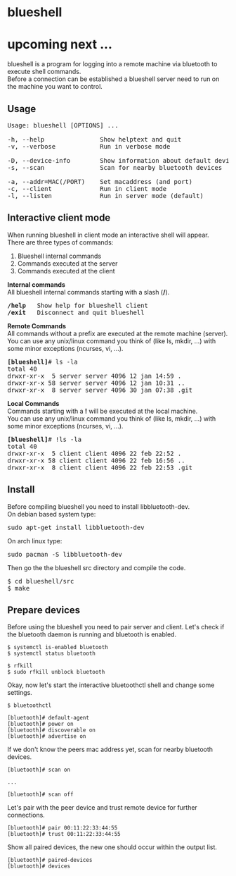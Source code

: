 # blueshell
# upcoming next ...
blueshell is a program for logging into a remote machine via bluetooth to execute shell commands.<br>
Before a connection can be established a blueshell server need to run on the machine you want to control.<br>


## Usage
<pre>
Usage: blueshell [OPTIONS] ...

-h, --help               Show helptext and quit
-v, --verbose            Run in verbose mode

-D, --device-info        Show information about default device
-s, --scan               Scan for nearby bluetooth devices

-a, --addr=MAC(/PORT)    Set macaddress (and port)
-c, --client             Run in client mode
-l, --listen             Run in server mode (default)
</pre>

## Interactive client mode
When running blueshell in client mode an interactive shell will appear.<br>
There are three types of commands:
1. Blueshell internal commands
2. Commands executed at the server
3. Commands executed at the client

**Internal commands**<br>
All blueshell internal commands starting with a slash (**/**).<br>
<pre>
<b>/help</b>   Show help for blueshell client
<b>/exit</b>   Disconnect and quit blueshell
</pre>

**Remote Commands**<br>
All commands without a prefix are executed at the remote machine (server).<br>
You can use any unix/linux command you think of (like ls, mkdir, ...) with some
minor exceptions (ncurses, vi, ...).<br>
<pre>
<b>[blueshell]</b># ls -la
total 40
drwxr-xr-x  5 server server 4096 12 jan 14:59 .
drwxr-xr-x 58 server server 4096 12 jan 10:31 ..
drwxr-xr-x  8 server server 4096 30 jan 07:38 .git
</pre>

**Local Commands**<br>
Commands starting with a **!** will be executed at the local machine.<br>
You can use any unix/linux command you think of (like ls, mkdir, ...) with some
minor exceptions (ncurses, vi, ...).<br>
<pre>
<b>[blueshell]</b># !ls -la
total 40
drwxr-xr-x  5 client client 4096 22 feb 22:52 .
drwxr-xr-x 58 client client 4096 22 feb 16:56 ..
drwxr-xr-x  8 client client 4096 22 feb 22:53 .git
</pre>

## Install
Before compiling blueshell you need to install libbluetooth-dev.<br>
On debian based system type:
<pre>sudo apt-get install libbluetooth-dev</pre>
On arch linux type:
<pre>sudo pacman -S libbluetooth-dev</pre>
Then go the the blueshell src directory and compile the code.
<pre>
$ cd blueshell/src
$ make
</pre>

## Prepare devices
Before using the blueshell you need to pair server and client.
Let's check if the bluetooth daemon is running and bluetooth is enabled.
```console
$ systemctl is-enabled bluetooth
$ systemctl status bluetooth

$ rfkill
$ sudo rfkill unblock bluetooth
```

Okay, now let's start the interactive bluetoothctl shell and change some settings.
```console
$ bluetoothctl

[bluetooth]# default-agent
[bluetooth]# power on
[bluetooth]# discoverable on
[bluetooth]# advertise on
```

If we don't know the peers mac address yet, scan for nearby bluetooth devices.
```console
[bluetooth]# scan on

...

[bluetooth]# scan off
```

Let's pair with the peer device and trust remote device for further connections.
```console
[bluetooth]# pair 00:11:22:33:44:55
[bluetooth]# trust 00:11:22:33:44:55
```

Show all paired devices, the new one should occur within the output list.
```console
[bluetooth]# paired-devices
[bluetooth]# devices
```
